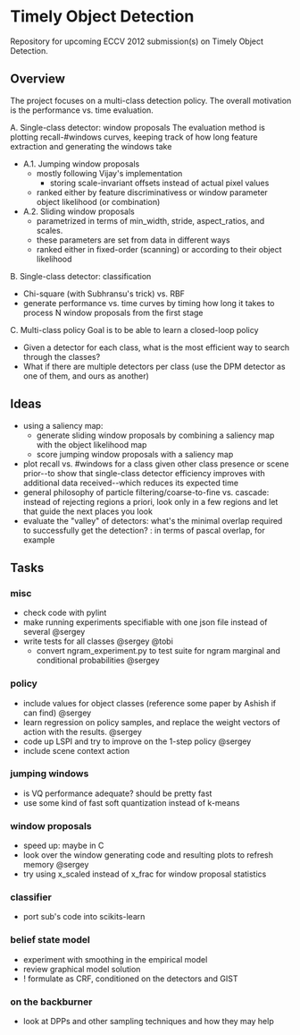 Timely Object Detection
===

Repository for upcoming ECCV 2012 submission(s) on Timely Object Detection.

Overview
---
The project focuses on a multi-class detection policy.
The overall motivation is the performance vs. time evaluation.

A. Single-class detector: window proposals
The evaluation method is plotting recall-#windows curves, keeping track of how long feature extraction and generating the windows take
- A.1. Jumping window proposals
  - mostly following Vijay's implementation
    - storing scale-invariant offsets instead of actual pixel values
  - ranked either by feature discriminativess or window parameter object likelihood (or combination)
- A.2. Sliding window proposals
  - parametrized in terms of min_width, stride, aspect_ratios, and scales.
  - these parameters are set from data in different ways
  - ranked either in fixed-order (scanning) or according to their object likelihood

B. Single-class detector: classification
  - Chi-square (with Subhransu's trick) vs. RBF
  - generate performance vs. time curves by timing how long it takes to process N window proposals from the first stage

C. Multi-class policy
Goal is to be able to learn a closed-loop policy
  - Given a detector for each class, what is the most efficient way to search through the classes?
  - What if there are multiple detectors per class (use the DPM detector as one of them, and ours as another)

Ideas
---
- using a saliency map:
  - generate sliding window proposals by combining a saliency map with the object likelihood map
  - score jumping window proposals with a saliency map
- plot recall vs. #windows for a class given other class presence or scene prior--to show that single-class detector efficiency improves with additional data received--which reduces its expected time
- general philosophy of particle filtering/coarse-to-fine vs. cascade: instead of rejecting regions a priori, look only in a few regions and let that guide the next places you look
- evaluate the "valley" of detectors: what's the minimal overlap required to successfully get the detection?
  : in terms of pascal overlap, for example

Tasks
---
### misc
  - check code with pylint
  - make running experiments specifiable with one json file instead of several @sergey
  - write tests for all classes @sergey @tobi
  	- convert ngram_experiment.py to test suite for ngram marginal and conditional probabilities @sergey

### policy
  - include values for object classes (reference some paper by Ashish if can find) @sergey
  - learn regression on policy samples, and replace the weight vectors of action with the results. @sergey
  - code up LSPI and try to improve on the 1-step policy  @sergey
  - include scene context action

### jumping windows
  - is VQ performance adequate? should be pretty fast
  - use some kind of fast soft quantization instead of k-means

### window proposals
  - speed up: maybe in C
  - look over the window generating code and resulting plots to refresh memory @sergey
  - try using x_scaled instead of x_frac for window proposal statistics

### classifier
  - port sub's code into scikits-learn

### belief state model
  - experiment with smoothing in the empirical model
  - review graphical model solution
  - ! formulate as CRF, conditioned on the detectors and GIST

### on the backburner
  - look at DPPs and other sampling techniques and how they may help
